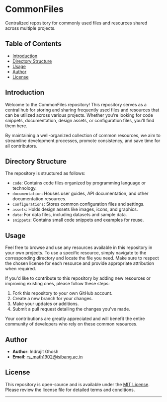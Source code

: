 # CommonFiles

Centralized repository for commonly used files and resources shared across multiple projects.

## Table of Contents

- [Introduction](#introduction)
- [Directory Structure](#directory-structure)
- [Usage](#usage)
- [Author](#author)
- [License](#license)

## Introduction

Welcome to the CommonFiles repository! This repository serves as a central hub for storing and sharing frequently used files and resources that can be utilized across various projects. Whether you're looking for code snippets, documentation, design assets, or configuration files, you'll find them here.

By maintaining a well-organized collection of common resources, we aim to streamline development processes, promote consistency, and save time for all contributors.

## Directory Structure

The repository is structured as follows:

- `code`: Contains code files organized by programming language or technology.
- `documentation`: Houses user guides, API documentation, and other documentation resources.
- `Configurations`: Stores common configuration files and settings.
- `assets`: Holds design assets like images, icons, and graphics.
- `data`: For data files, including datasets and sample data.
- `snippets`: Contains small code snippets and examples for reuse.

## Usage

Feel free to browse and use any resources available in this repository in your own projects. To use a specific resource, simply navigate to the corresponding directory and locate the file you need. Make sure to respect the chosen license for each resource and provide appropriate attribution when required.

If you'd like to contribute to this repository by adding new resources or improving existing ones, please follow these steps:

1. Fork this repository to your own GitHub account.
2. Create a new branch for your changes.
3. Make your updates or additions.
4. Submit a pull request detailing the changes you've made.

Your contributions are greatly appreciated and will benefit the entire community of developers who rely on these common resources.

## Author

- **Author**: Indrajit Ghosh
- **Email**: [rs_math1902@isibang.ac.in](mailto:rs_math1902@isibang.ac.in)

## License

This repository is open-source and is available under the [MIT License](LICENSE). Please review the license file for detailed terms and conditions.

---

